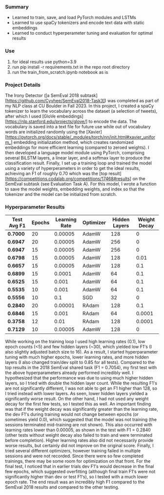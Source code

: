 ### Summary
 - Learned to train, save, and load PyTorch modules and LSTMs
 - Learned to use spaCy tokenizers and encode text data with static embeddings
 - Learned to conduct hyperperameter tuning and evaluation for optimal results

### Use
 1. for ideal results use python=3.9
 2. run pip install -r requirements.txt in the repo root directory
 3. run the train_from_scratch.ipynb notebook as is

### Project Details
 The Irony Detector ([a SemEval 2018 subtask][https://github.com/Cyvhee/SemEval2018-Task3]) was completed as part of my NLP class at CU Boulder in Fall 2023. In this project, I created a spaCy tokenizer to learn the vocabulary across the dataset (a selection of tweets), after which I used [GloVe embeddings][https://nlp.stanford.edu/projects/glove/] to encode the data. The vocabulary is saved into a text file for future use while out of vocabulary words are initialized randomly using the [Xavier][https://pytorch.org/docs/stable/_modules/torch/nn/init.html#xavier_uniform_] embedding initialization method, which creates randomized embeddings for more efficient learning (compared to zeroed weights). I then developed a language model module using PyTorch, comprising several BiLSTM layers, a linear layer, and a softmax layer to produce the classification result. Finally, I set up a training loop and trained the model using a variety of hyperperameters in order to get the ideal results, achieving an F1 of roughly 0.70 which was the [top result][https://competitions.codalab.org/competitions/17468#results] on the SemEval subtask (see Evaluation Task A). For this model, I wrote a function to save the model weights, embedding weights, and index so that the tokenizer and the model can be initialized from scratch.

### Hyperparameter Results
| **Test Avg F1** | **Epochs** | **Learning Rate** | **Optimizer** | **Hidden Layers** | **Weight Decay** |
|-----------------|------------|-------------------|---------------|-------------------|------------------|
| **0.7000**      | 20         | 0.00005           | AdamW         | 128               | 0                |
| **0.6947**      | 20         | 0.00005           | AdamW         | 256               | 0                |
| **0.6947**      | 15         | 0.00005           | AdamW         | 256               | 0                |
| **0.6798**      | 15         | 0.00005           | AdamW         | 128               | 0.01             |
| **0.6657**      | 15         | 0.00005           | AdamW         | 128               | 0.1              |
| **0.6899**      | 15         | 0.0001            | AdamW         | 64                | 0.1              |
| **0.6525**      | 15         | 0.001             | AdamW         | 64                | 0.1              |
| **0.5535**      | 10         | 0.001             | AdamW         | 64                | 0.1              |
| **0.5556**      | 10         | 0.1               | SGD           | 32                | 0                |
| **0.2840**      | 20         | 0.00001           | RAdam         | 128               | 0.1              |
| **0.6846**      | 15         | 0.001             | RAdam         | 64                | 0.0001           |
| **0.3758**      | 12         | 0.01              | RAdam         | 128               | 0.0001           |
| **0.7129**      | 10         | 0.00005           | AdamW         | 128               | 0                |

While working on the training loop I used high learning rates (0.1), low epoch counts (<5) and few hidden layers (~30), which yielded low F1's (I also slightly adjusted batch size to 16). As a result, I started hyperparameter tuning with much higher epochs, lower learning rates, and more hidden layers (I also changed train/dev split to 0.85 for all tests). Compared to the top results in the 2018 SemEval shared task (F1 = 0.7054), my first test with the above hyperparameters already performed incredibly well. I hypothesized that the performance was due to using much higher hidden layers, so I tried with double the hidden layer count. While the resulting F1's are not significantly different, I was not able to get an F1 higher than 128, so I tried instead with lower layers. As seen, lower hidden layers yielded a significantly worse result. On the other hand, I had not used any weight decay for the first few tests, so I tested this as well. An important finding was that if the weight decay was significantly greater than the learning rate, the dev F1's during training would not change between epochs (or sometimes yield 0.0), which suggested that the model was not training (the sessions terminated mid-training are not shown). This also occurred with learning rates lower than 0.00005, as shown in the test with F1 = 0.2840 (other tests without weight decay also failed to train and were terminated before completion). Higher learning rates also did not necessarily provide worse results, but certainly did not improve on the original score. Finally, I tried several different optimizers, however training failed in multiple sessions and were not recorded. Since there were so few completed trainings, there may be some room for optimization on that front. For the final test, I noticed that in earlier trials dev F1's would decrease in the final few epochs, which suggested overfitting (although final train F1's were not significantly higher than dev or test F1's), so I tested with a much lower epoch rate. The end result was an incredibly high F1 compared to the SemEval 2018 results and compared to the other testing.